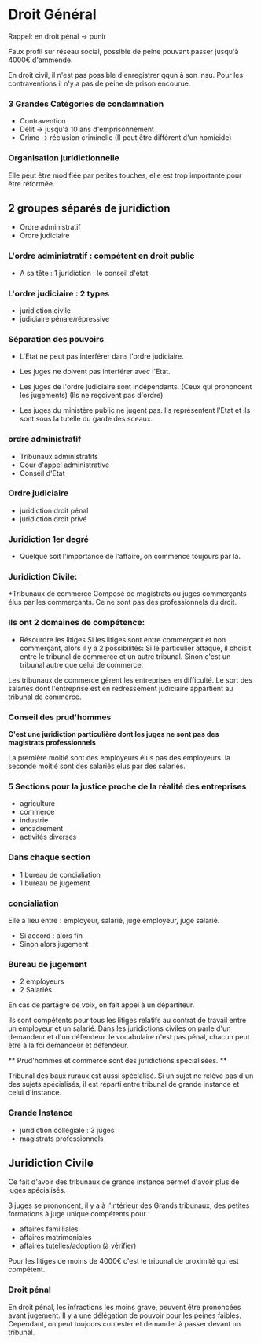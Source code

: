 # Droit Général

Rappel: en droit pénal -> punir

Faux profil sur réseau social, possible de peine pouvant passer jusqu'à 4000€ d'ammende.

En droit civil, il n'est pas possible d'enregistrer qqun à son insu.
Pour les contraventions il n'y a pas de peine de prison encourue.

### 3 Grandes Catégories de condamnation 
* Contravention
* Délit -> jusqu'à 10 ans d'emprisonnement
* Crime -> réclusion criminelle (Il peut être différent d'un homicide)

### Organisation juridictionnelle
Elle peut être modifiée par petites touches, elle est trop importante pour être réformée.

## 2 groupes séparés de juridiction
* Ordre administratif
* Ordre judiciaire

### L'ordre administratif : compétent en droit public
* A sa tête : 1 juridiction : le conseil d'état


### L'ordre judiciaire : 2 types
* juridiction civile
* judiciaire pénale/répressive

### Séparation des pouvoirs
* L'Etat ne peut pas interférer dans l'ordre judiciaire.  
* Les juges ne doivent pas interférer avec l'Etat.
* Les juges de l'ordre judiciaire sont indépendants.
(Ceux qui prononcent les jugements)
(Ils ne reçoivent pas d'ordre)

* Les juges du ministère public ne jugent pas.
Ils représentent l'Etat et ils sont sous la tutelle du garde des sceaux.

### ordre administratif
* Tribunaux administratifs
* Cour d'appel administrative
* Conseil d'Etat

### Ordre judiciaire
* juridiction droit pénal
* juridiction droit privé

### Juridiction 1er degré
* Quelque soit l'importance de l'affaire, on commence toujours par là.

### Juridiction Civile:
 *Tribunaux de commerce
Composé de magistrats ou juges commerçants élus par les commerçants.
Ce ne sont pas des professionnels du droit.

### Ils ont 2 domaines de compétence:
* Résourdre les litiges
Si les litiges sont entre commerçant et non commerçant, alors il y a 2 possibilités:
Si le particulier attaque, il choisit entre le tribunal de commerce et un autre tribunal.
Sinon c'est un tribunal autre que celui de commerce.

Les tribunaux de commerce gèrent les entreprises en difficulté.
Le sort des salariés dont l'entreprise est en redressement judiciaire appartient 
au tribunal de commerce.

### Conseil des prud'hommes
**C'est une juridiction particulière dont les juges ne sont pas des magistrats professionnels**

La première moitié sont des employeurs élus pas des employeurs.
la seconde moitié sont des salariés elus par des salariés.

### 5 Sections pour la justice proche de la réalité des entreprises
* agriculture
* commerce
* industrie
* encadrement
* activités diverses

### Dans chaque section
* 1 bureau de concialiation
* 1 bureau de jugement

### concialiation
Elle a lieu entre : employeur, salarié, juge employeur, juge salarié.

* Si accord : alors fin
* Sinon alors jugement

### Bureau de jugement
* 2 employeurs
* 2 Salariés

En cas de partagre de voix, on fait appel à un départiteur.

Ils sont compétents pour tous les litiges relatifs au contrat de travail
entre un employeur et un salarié.
Dans les juridictions civiles on parle d'un demandeur et d'un défendeur.
le vocabulaire n'est pas pénal, chacun peut être à la foi demandeur et défendeur.

** Prud'hommes et commerce sont des juridictions spécialisées. **

Tribunal des baux ruraux est aussi spécialisé.
Si un sujet ne relève pas d'un des sujets spécialisés, il est réparti
entre tribunal de grande instance et celui d'instance.

### Grande Instance
* juridiction collégiale : 3 juges
* magistrats professionnels

## Juridiction Civile

Ce fait d'avoir des tribunaux de grande instance permet d'avoir plus de juges 
spécialisés.

3 juges se prononcent, il y a à l'intérieur des Grands tribunaux, des petites
formations à juge unique compétents pour : 
* affaires familliales
* affaires matrimoniales
* affaires tutelles/adoption (à vérifier)

Pour les litiges de moins de 4000€ c'est le tribunal de proximité qui est compétent.

### Droit pénal
En droit pénal, les infractions les moins grave, peuvent être prononcées avant jugement.
Il y a une délégation de pouvoir pour les peines faibles.
Cependant, on peut toujours contester et demander à passer devant un tribunal.
